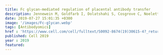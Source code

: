 ```yaml
---
title: Fc glycan-mediated regulation of placental antibody transfer
description: Jennewein M, Goldfarb I, Dolatshahi S, Cosgrove C, Noelette F, Krykbaeva M, <strong><u>Das J</u></strong>, Sarkar A, Gorman M, Fischinger S, Boudreau C, Brown J, Cooperrider J, Aneja J, Suscovich T, Graham B, Lauer G, Goetghebuer T, Marchant A, Lauffenburger D, Kim A, Riley L, Alter G
date: 2019-07-27 15:01:35 +0300
image: '/images/Fc-glycan.webp'
tags: [Antibodyomics]
href : 'https://www.cell.com/cell/fulltext/S0092-8674(19)30615-4?_returnURL=https%3A%2F%2Flinkinghub.elsevier.com%2Fretrieve%2Fpii%2FS0092867419306154%3Fshowall%3Dtrue'
published: Cell 2019
year : 2019
featured:
---
```

